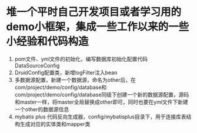 # 堆一个平时自己开发项目或者学习用的demo小框架，集成一些工作以来的一些小经验和代码构造
1. pom文件、yml文件的初始化，编写数据库初始化配置代码DataSourceConfig
2. DruidConfig配置类，新增logFilter注入bean
3. 多数据源配置，新建一个数据源，命名为other后，在com/project/demo/config/database和com/project/demo/config/database同级下创建一个新的数据源配置，源码和master一样，将master全局替换成other即可，同时也要在yml文件下新建一个other的数据源信息
4. mybatis plus 代码反向生成器，config/mybatisplus目录下，用于连接库表结构生成对应的实体类和mapper类
